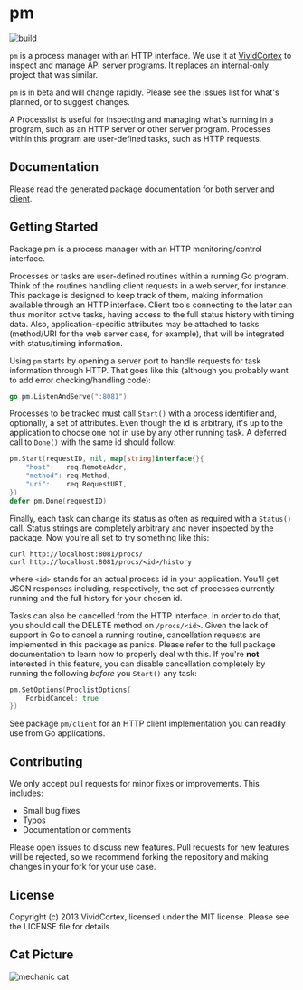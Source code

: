 # pm

![build](https://github.com/VividCortex/pm/workflows/build/badge.svg)

`pm` is a process manager with an HTTP interface. We use it at
[VividCortex](https://vividcortex.com/) to inspect and manage API server
programs. It replaces an internal-only project that was similar.

`pm` is in beta and will change rapidly. Please see the issues list for what's
planned, or to suggest changes.

A Processlist is useful for inspecting and managing what's running in a
program, such as an HTTP server or other server program. Processes within this
program are user-defined tasks, such as HTTP requests.

## Documentation

Please read the generated package documentation for both
[server](http://godoc.org/github.com/VividCortex/pm) and
[client](http://godoc.org/github.com/VividCortex/pm/client).

## Getting Started

Package pm is a process manager with an HTTP monitoring/control interface.

Processes or tasks are user-defined routines within a running Go program. Think
of the routines handling client requests in a web server, for instance. This
package is designed to keep track of them, making information available through
an HTTP interface. Client tools connecting to the later can thus monitor active
tasks, having access to the full status history with timing data. Also,
application-specific attributes may be attached to tasks (method/URI for the web
server case, for example), that will be integrated with status/timing
information.


Using `pm` starts by opening a server port to handle requests for task information
through HTTP. That goes like this (although you probably want to add error
checking/handling code):

```go
go pm.ListenAndServe(":8081")
```

Processes to be tracked must call `Start()` with a process identifier and,
optionally, a set of attributes. Even though the id is arbitrary, it's up to the
application to choose one not in use by any other running task. A deferred call
to `Done()` with the same id should follow:

```go
pm.Start(requestID, nil, map[string]interface{}{
	"host":   req.RemoteAddr,
	"method": req.Method,
	"uri":    req.RequestURI,
})
defer pm.Done(requestID)
```

Finally, each task can change its status as often as required with a `Status()`
call. Status strings are completely arbitrary and never inspected by the
package. Now you're all set to try something like this:

```
curl http://localhost:8081/procs/
curl http://localhost:8081/procs/<id>/history
```

where `<id>` stands for an actual process id in your application. You'll get
JSON responses including, respectively, the set of processes currently running
and the full history for your chosen id.

Tasks can also be cancelled from the HTTP interface. In order to do that, you
should call the DELETE method on `/procs/<id>`. Given the lack of support in Go
to cancel a running routine, cancellation requests are implemented in this
package as panics. Please refer to the full package documentation to learn how
to properly deal with this. If you're **not** interested in this feature, you
can disable cancellation completely by running the following *before* you
`Start()` any task:

```go
pm.SetOptions(ProclistOptions{
	ForbidCancel: true
})
```

See package `pm/client` for an HTTP client implementation you can readily use
from Go applications.

## Contributing

We only accept pull requests for minor fixes or improvements. This includes:

* Small bug fixes
* Typos
* Documentation or comments

Please open issues to discuss new features. Pull requests for new features will be rejected,
so we recommend forking the repository and making changes in your fork for your use case.

## License

Copyright (c) 2013 VividCortex, licensed under the MIT license.
Please see the LICENSE file for details.

## Cat Picture

![mechanic cat](http://heidicullinan.files.wordpress.com/2012/03/funny-cat-pictures-lolcats-mechanic-cat-is-on-the-job.jpg)

